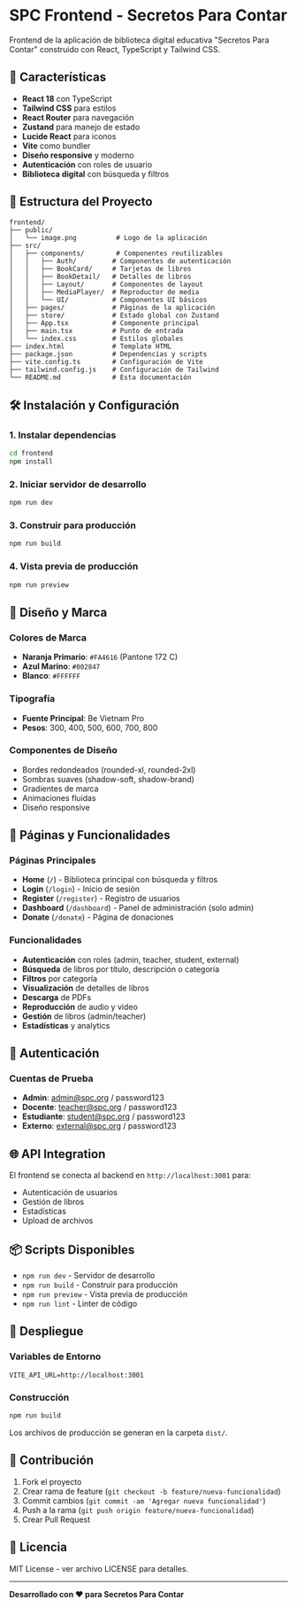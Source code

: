 # SPC Frontend - Secretos Para Contar

Frontend de la aplicación de biblioteca digital educativa "Secretos Para Contar" construido con React, TypeScript y Tailwind CSS.

## 🚀 Características

- **React 18** con TypeScript
- **Tailwind CSS** para estilos
- **React Router** para navegación
- **Zustand** para manejo de estado
- **Lucide React** para iconos
- **Vite** como bundler
- **Diseño responsive** y moderno
- **Autenticación** con roles de usuario
- **Biblioteca digital** con búsqueda y filtros

## 📁 Estructura del Proyecto

```
frontend/
├── public/
│   └── image.png          # Logo de la aplicación
├── src/
│   ├── components/        # Componentes reutilizables
│   │   ├── Auth/         # Componentes de autenticación
│   │   ├── BookCard/     # Tarjetas de libros
│   │   ├── BookDetail/   # Detalles de libros
│   │   ├── Layout/       # Componentes de layout
│   │   ├── MediaPlayer/  # Reproductor de media
│   │   └── UI/           # Componentes UI básicos
│   ├── pages/            # Páginas de la aplicación
│   ├── store/            # Estado global con Zustand
│   ├── App.tsx           # Componente principal
│   ├── main.tsx          # Punto de entrada
│   └── index.css         # Estilos globales
├── index.html            # Template HTML
├── package.json          # Dependencias y scripts
├── vite.config.ts        # Configuración de Vite
├── tailwind.config.js    # Configuración de Tailwind
└── README.md             # Esta documentación
```

## 🛠️ Instalación y Configuración

### 1. Instalar dependencias
```bash
cd frontend
npm install
```

### 2. Iniciar servidor de desarrollo
```bash
npm run dev
```

### 3. Construir para producción
```bash
npm run build
```

### 4. Vista previa de producción
```bash
npm run preview
```

## 🎨 Diseño y Marca

### Colores de Marca
- **Naranja Primario**: `#FA4616` (Pantone 172 C)
- **Azul Marino**: `#002847`
- **Blanco**: `#FFFFFF`

### Tipografía
- **Fuente Principal**: Be Vietnam Pro
- **Pesos**: 300, 400, 500, 600, 700, 800

### Componentes de Diseño
- Bordes redondeados (rounded-xl, rounded-2xl)
- Sombras suaves (shadow-soft, shadow-brand)
- Gradientes de marca
- Animaciones fluidas
- Diseño responsive

## 📱 Páginas y Funcionalidades

### Páginas Principales
- **Home** (`/`) - Biblioteca principal con búsqueda y filtros
- **Login** (`/login`) - Inicio de sesión
- **Register** (`/register`) - Registro de usuarios
- **Dashboard** (`/dashboard`) - Panel de administración (solo admin)
- **Donate** (`/donate`) - Página de donaciones

### Funcionalidades
- **Autenticación** con roles (admin, teacher, student, external)
- **Búsqueda** de libros por título, descripción o categoría
- **Filtros** por categoría
- **Visualización** de detalles de libros
- **Descarga** de PDFs
- **Reproducción** de audio y video
- **Gestión** de libros (admin/teacher)
- **Estadísticas** y analytics

## 🔐 Autenticación

### Cuentas de Prueba
- **Admin**: admin@spc.org / password123
- **Docente**: teacher@spc.org / password123
- **Estudiante**: student@spc.org / password123
- **Externo**: external@spc.org / password123

## 🌐 API Integration

El frontend se conecta al backend en `http://localhost:3001` para:
- Autenticación de usuarios
- Gestión de libros
- Estadísticas
- Upload de archivos

## 📦 Scripts Disponibles

- `npm run dev` - Servidor de desarrollo
- `npm run build` - Construir para producción
- `npm run preview` - Vista previa de producción
- `npm run lint` - Linter de código

## 🚀 Despliegue

### Variables de Entorno
```env
VITE_API_URL=http://localhost:3001
```

### Construcción
```bash
npm run build
```

Los archivos de producción se generan en la carpeta `dist/`.

## 🤝 Contribución

1. Fork el proyecto
2. Crear rama de feature (`git checkout -b feature/nueva-funcionalidad`)
3. Commit cambios (`git commit -am 'Agregar nueva funcionalidad'`)
4. Push a la rama (`git push origin feature/nueva-funcionalidad`)
5. Crear Pull Request

## 📄 Licencia

MIT License - ver archivo LICENSE para detalles.

---

**Desarrollado con ❤️ para Secretos Para Contar**